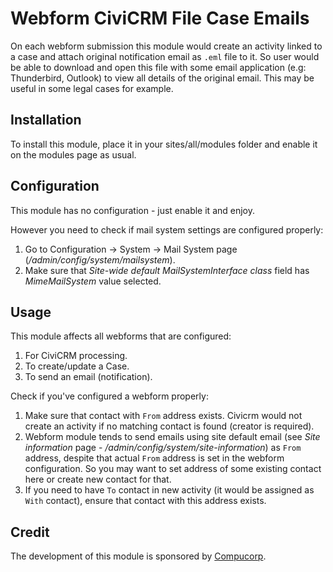 # Webform CiviCRM File Case Emails

On each webform submission this module would create an activity linked to a case
and attach original notification email as `.eml` file to it. So user would be
able to download and open this file with some email application
(e.g: Thunderbird, Outlook) to view all details of the original email. This may
be useful in some legal cases for example.

## Installation

To install this module, place it in your sites/all/modules folder and enable it
on the modules page as usual.

## Configuration

This module has no configuration - just enable it and enjoy.

However you need to check if mail system settings are configured properly:
1. Go to Configuration -> System -> Mail System page
(*/admin/config/system/mailsystem*).
1. Make sure that *Site-wide default MailSystemInterface class* field has
*MimeMailSystem* value selected.

## Usage

This module affects all webforms that are configured:
1. For CiviCRM processing.
1. To create/update a Case.
1. To send an email (notification).

Check if you've configured a webform properly:
1. Make sure that contact with `From` address exists. Civicrm would not create an activity if no matching contact is found (creator is required).
1. Webform module tends to send emails using site default email (see *Site information* page - */admin/config/system/site-information*) as `From` address, despite that actual `From` address is set in the webform configuration. So you may want to set address of some existing contact here or create new contact for that.
1. If you need to have `To` contact in new activity (it would be assigned as `With` contact), ensure that contact with this address exists.

## Credit

The development of this module is sponsored
by [Compucorp](https://www.compucorp.co.uk/).

